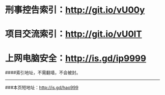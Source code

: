 # 刑事控告索引：http://git.io/vU00y
# 项目交流索引：http://git.io/vU0lT 
# 上网电脑安全：http://is.gd/ip9999
####索引地址，不需翻墙，不会被封。
***
###本页短地址：http://is.gd/hao999

